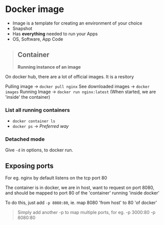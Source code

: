 # Docker image

* Image is a template for creating an environment of your choice
* Snapshot
* Has **everything** needed to run your Apps
* OS, Software, App Code


> ## Container
> 
> **Running instance of an image**

On docker hub, there are a lot of official images.
It is a resitory

Pulling image -> `docker pull nginx`
See downloaded images -> `docker images`
Running Image -> `docker run nginx:latest`	(When started, we are 'inside' the container)

### List all running containers

* `docker container ls`
* `docker ps` -> _Preferred way_

### Detached mode

Give `-d` in options, to docker run.

## Exposing ports

For eg. nginx by default listens on the tcp port 80

The container is in docker,
we are in host, want to request on port 8080, and should be mapped to port 80 of the 'container' running 'inside docker'

To do this, just add `-p 8080:80`, ie. map 8080 'from host' to 80 'of docker'

> Simply add another -p to map multiple ports, for eg. -p 3000:80 -p 8080:80

